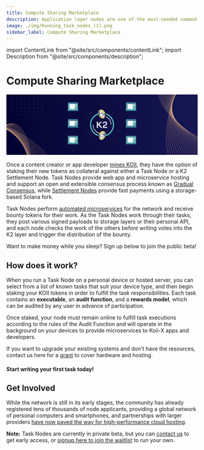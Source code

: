 ```yaml
---
title: Compute Sharing Marketplace
description: Application layer nodes are one of the most-needed commodities in Web3.
image: ./img/Running_task_nodes_(1).png
sidebar_label: Compute Sharing Marketplace
---
```


import ContentLink from "@site/src/components/contentLink";
import Description from "@site/src/components/description";

# Compute Sharing Marketplace

![banner](<img/Running_task_nodes_(1).png>)

<Description text='Application layer nodes are one of the most-needed commodities in Web3.' />

Once a content creator or app developer [mines KOII](./proof-of-real-traffic/attention-mining), they have the option of staking their new tokens as collateral against either a Task Node or a K2 Settlement Node. Task Nodes provide web app and microservice hosting and support an open and extensible consensus process known as [Gradual Consensus](/develop/microservices-and-tasks/what-are-tasks/gradual-consensus), while [Settlement Nodes](/develop/settlement-layer/k2-tick-tock-fast-blocks) provide fast payments using a storage-based Solana fork.&#x20;

Task Nodes perform [automated microservices](/develop/microservices-and-tasks/what-are-tasks) for the network and receive bounty tokens for their work. As the Task Nodes work through their tasks, they post various signed payloads to storage layers or their personal API, and each node checks the work of the others before writing votes into the K2 layer and trigger the distribution of the bounty.&#x20;

Want to make money while you sleep? Sign up below to join the public beta!

<ContentLink
  title='Run a task Node'
  link='/develop/microservices-and-tasks/run-a-task-node'
  iconType='copy'
/>

## **How does it work?**

When you run a Task Node on a personal device or hosted server, you can select from a list of known tasks that suit your device type, and then begin staking your KOII tokens in order to fulfill the task responsibilities. Each task contains an **executable**, an **audit function**, and a **rewards model**, which can be audited by any user in advance of participation.

Once staked, your node must remain online to fulfill task executions according to the rules of the Audit Function and will operate in the background on your devices to provide microservices to Koii-X apps and developers.

If you want to upgrade your existing systems and don't have the resources, contact us here for a [grant](https://share.hsforms.com/1ATBOuLeqSCa-WCEBU8Ky0Ac20dg) to cover hardware and hosting.&#x20;

#### Start writing your first task today!

<ContentLink
  title='What are tasks?'
  link='/develop/microservices-and-tasks/run-a-task-node'
  iconType='copy'
/>

## **Get Involved**

While the network is still in its early stages, the community has already registered tens of thousands of node applicants, providing a global network of personal computers and smartphones, and partnerships with larger providers [have now paved the way for high-performance cloud hosting](https://blog.koii.network/Introducing-Koii-x-InfStones-Partnership/).

**Note:** Task Nodes are currently in private beta, but you can [contact us](https://share.hsforms.com/1Nmy8p6zWSN2J2skJn5EcOQc20dg) to get early access, or [signup here to join the waitlist](https://koii.network/form/pre-register/) to run your own.
